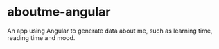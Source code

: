 # aboutme-angular
An app using Angular to generate data about me, such as learning time, reading time and mood.

